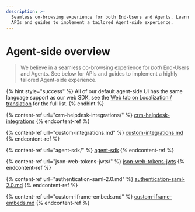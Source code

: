 ```yaml
---
description: >-
  Seamless co-browsing experience for both End-Users and Agents. Learn about the
  APIs and guides to implement a tailored Agent-side experience.
---
```


# Agent-side overview

> We believe in a seamless co-browsing experience for _both_ End-Users and Agents. See below for APIs and guides to implement a highly tailored Agent-side experience.&#x20;

{% hint style="success" %}
All of our default agent-side UI has the same language support as our web SDK, see the [Web tab on Localization / translation](../sdk-features/customize-the-interface/localization.md) for the full list. &#x20;
{% endhint %}

{% content-ref url="crm-helpdesk-integrations/" %}
[crm-helpdesk-integrations](crm-helpdesk-integrations/)
{% endcontent-ref %}

{% content-ref url="custom-integrations.md" %}
[custom-integrations.md](custom-integrations.md)
{% endcontent-ref %}

{% content-ref url="agent-sdk/" %}
[agent-sdk](agent-sdk/)
{% endcontent-ref %}

{% content-ref url="json-web-tokens-jwts/" %}
[json-web-tokens-jwts](json-web-tokens-jwts/)
{% endcontent-ref %}

{% content-ref url="authentication-saml-2.0.md" %}
[authentication-saml-2.0.md](authentication-saml-2.0.md)
{% endcontent-ref %}

{% content-ref url="custom-iframe-embeds.md" %}
[custom-iframe-embeds.md](custom-iframe-embeds.md)
{% endcontent-ref %}
